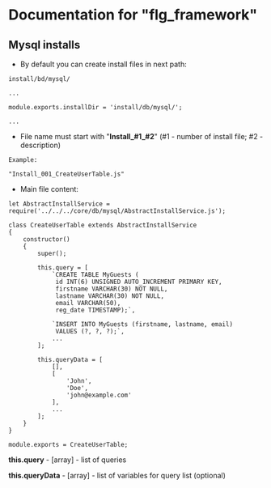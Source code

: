 # Documentation for "flg_framework"

## Mysql installs

- By default you can create install files in next path:

```
install/bd/mysql/
```

```
...

module.exports.installDir = 'install/db/mysql/';

...
```

- File name must start with "**Install_#1_#2**"
(#1 - number of install file; #2 - description)
```
Example:

"Install_001_CreateUserTable.js"
```

- Main file content:
```
let AbstractInstallService = require('../../../core/db/mysql/AbstractInstallService.js');

class CreateUserTable extends AbstractInstallService
{
    constructor()
    {
        super();

        this.query = [
            `CREATE TABLE MyGuests (
             id INT(6) UNSIGNED AUTO_INCREMENT PRIMARY KEY, 
             firstname VARCHAR(30) NOT NULL,
             lastname VARCHAR(30) NOT NULL,
             email VARCHAR(50),
             reg_date TIMESTAMP);`,
             
            `INSERT INTO MyGuests (firstname, lastname, email)
             VALUES (?, ?, ?);`,
            ...
        ];
        
        this.queryData = [
            [],
            [
                'John',
                'Doe',
                'john@example.com'
            ],
            ...
        ];
    }
}

module.exports = CreateUserTable;
```

**this.query** - [array] - list of queries

**this.queryData** - [array] - list of variables for query list (optional)
